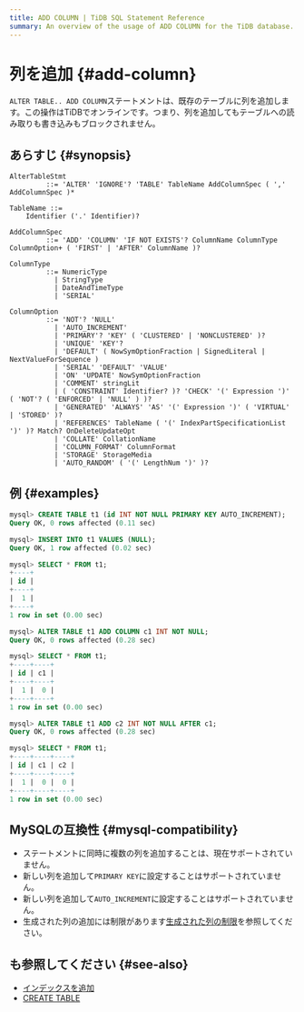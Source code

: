 ```yaml
---
title: ADD COLUMN | TiDB SQL Statement Reference
summary: An overview of the usage of ADD COLUMN for the TiDB database.
---
```


# 列を追加 {#add-column}

`ALTER TABLE.. ADD COLUMN`ステートメントは、既存のテーブルに列を追加します。この操作はTiDBでオンラインです。つまり、列を追加してもテーブルへの読み取りも書き込みもブロックされません。

## あらすじ {#synopsis}

```ebnf+diagram
AlterTableStmt
         ::= 'ALTER' 'IGNORE'? 'TABLE' TableName AddColumnSpec ( ',' AddColumnSpec )*

TableName ::=
    Identifier ('.' Identifier)?

AddColumnSpec
         ::= 'ADD' 'COLUMN' 'IF NOT EXISTS'? ColumnName ColumnType ColumnOption+ ( 'FIRST' | 'AFTER' ColumnName )?

ColumnType
         ::= NumericType
           | StringType
           | DateAndTimeType
           | 'SERIAL'

ColumnOption
         ::= 'NOT'? 'NULL'
           | 'AUTO_INCREMENT'
           | 'PRIMARY'? 'KEY' ( 'CLUSTERED' | 'NONCLUSTERED' )?
           | 'UNIQUE' 'KEY'?
           | 'DEFAULT' ( NowSymOptionFraction | SignedLiteral | NextValueForSequence )
           | 'SERIAL' 'DEFAULT' 'VALUE'
           | 'ON' 'UPDATE' NowSymOptionFraction
           | 'COMMENT' stringLit
           | ( 'CONSTRAINT' Identifier? )? 'CHECK' '(' Expression ')' ( 'NOT'? ( 'ENFORCED' | 'NULL' ) )?
           | 'GENERATED' 'ALWAYS' 'AS' '(' Expression ')' ( 'VIRTUAL' | 'STORED' )?
           | 'REFERENCES' TableName ( '(' IndexPartSpecificationList ')' )? Match? OnDeleteUpdateOpt
           | 'COLLATE' CollationName
           | 'COLUMN_FORMAT' ColumnFormat
           | 'STORAGE' StorageMedia
           | 'AUTO_RANDOM' ( '(' LengthNum ')' )?
```

## 例 {#examples}

```sql
mysql> CREATE TABLE t1 (id INT NOT NULL PRIMARY KEY AUTO_INCREMENT);
Query OK, 0 rows affected (0.11 sec)

mysql> INSERT INTO t1 VALUES (NULL);
Query OK, 1 row affected (0.02 sec)

mysql> SELECT * FROM t1;
+----+
| id |
+----+
|  1 |
+----+
1 row in set (0.00 sec)

mysql> ALTER TABLE t1 ADD COLUMN c1 INT NOT NULL;
Query OK, 0 rows affected (0.28 sec)

mysql> SELECT * FROM t1;
+----+----+
| id | c1 |
+----+----+
|  1 |  0 |
+----+----+
1 row in set (0.00 sec)

mysql> ALTER TABLE t1 ADD c2 INT NOT NULL AFTER c1;
Query OK, 0 rows affected (0.28 sec)

mysql> SELECT * FROM t1;
+----+----+----+
| id | c1 | c2 |
+----+----+----+
|  1 |  0 |  0 |
+----+----+----+
1 row in set (0.00 sec)
```

## MySQLの互換性 {#mysql-compatibility}

-   ステートメントに同時に複数の列を追加することは、現在サポートされていません。
-   新しい列を追加して`PRIMARY KEY`に設定することはサポートされていません。
-   新しい列を追加して`AUTO_INCREMENT`に設定することはサポートされていません。
-   生成された列の追加には制限があります[生成された列の制限](/generated-columns.md#limitations)を参照してください。

## も参照してください {#see-also}

-   [インデックスを追加](/sql-statements/sql-statement-add-index.md)
-   [CREATE TABLE](/sql-statements/sql-statement-create-table.md)

